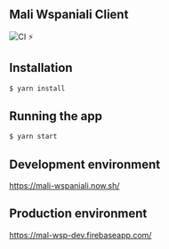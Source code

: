 ## Mali Wspaniali Client

![CI ⚡](https://github.com/CodersCrew/mali-wspaniali-client/workflows/CI%20%E2%9A%A1/badge.svg?branch=master)

## Installation

```bash
$ yarn install
```

## Running the app

```bash
$ yarn start
```

## Development environment

https://mali-wspaniali.now.sh/

## Production environment

https://mal-wsp-dev.firebaseapp.com/
